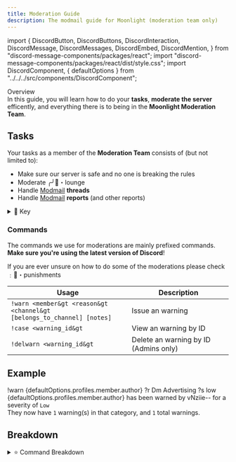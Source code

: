 ```yaml
---
title: Moderation Guide
description: The modmail guide for Moonlight (moderation team only)
---
```


import {
  DiscordButton,
  DiscordButtons,
  DiscordInteraction,
  DiscordMessage,
  DiscordMessages,
  DiscordEmbed,
  DiscordMention,
} from "discord-message-components/packages/react";
import "discord-message-components/packages/react/dist/style.css";
import DiscordComponent, { defaultOptions } from "../../../src/components/DiscordComponent";

<div className="box blurple no-background">
<div className="title">
Overview
</div>
In this guide, you will learn how to do your <strong>tasks</strong>, <strong>moderate the server</strong> efficently, and everything there is to being in the <strong>Moonlight Moderation Team</strong>.
</div>

## Tasks
Your tasks as a member of the **Moderation Team** consists of (but not limited to):

  - Make sure our server is safe and no one is breaking the rules
  - Moderate <span className="mention">╭╯🍵・lounge</span>
  - Handle [Modmail](./modmail-guide.md) **threads**
  - Handle [Modmail](./modmail-guide.md) **reports** (and other reports)

<details className="customdetails">
<summary>🔑 Key</summary>

> `[foo|bar]` - Text separated in brackets means you can use either **foo** or **bar** to get the same command result

> `[arg=value]` - An argument in brackets means this is an **optional argument**, if it's not provided a default value of '**value**' will take it's place

> `<arg>` - An argument in less and greater than signs means that this is a **required argument**, it must be provided or the command will fail

</details>

### Commands

<div className="box green no-background">
The commands we use for moderations are mainly prefixed commands. <strong>Make sure you're using the latest version of Discord</strong>!

If you are ever unsure on how to do some of the moderations please check <span className="mention">﹕🔧・punishments</span>
</div>

| Usage | Description |
| ----------------------- | ----------- |
| <code>!warn &lt;member&gt &lt;reason&gt &lt;channel&gt [belongs_to_channel] [notes]</code> | Issue an warning |
| <code>!case &lt;warning_id&gt</code> | View an warning by ID |
| <code>!delwarn &lt;warning_id&gt</code> | Delete an warning by ID (Admins only) |

## Example

<DiscordComponent>
  <DiscordMessage profile="nziie">
  !warn <DiscordMention highlight={false}>{defaultOptions.profiles.member.author}</DiscordMention> ?r Dm Advertising ?s low
  </DiscordMessage>
  <DiscordMessage profile="moonlightmanager">
  <DiscordMention highlight={false}>{defaultOptions.profiles.member.author}</DiscordMention> has been warned by <DiscordMention highlight={false}>vNziie--</DiscordMention> for a severity of <code>Low</code>
  <br/> They now have <code>1</code> warning(s) in that category, and <code>1</code> total warnings.
  </DiscordMessage>
</DiscordComponent>

<br/>

## Breakdown

<details className="customdetails">
<summary>⭐ Command Breakdown</summary>

<details className="customdetails">
<summary>Command Arguments</summary>

*These are the arguments that aren't self explanatory*

> <span className="timestamp">?s</span> - How sensitive or how bad the warn is for the user; *accepts: `minor` `low` `medium` and `high` as types*
<br/>
> <span className="timestamp">?r</span> - The reason for the warning/action, can be any type of string

</details> 

</details>

